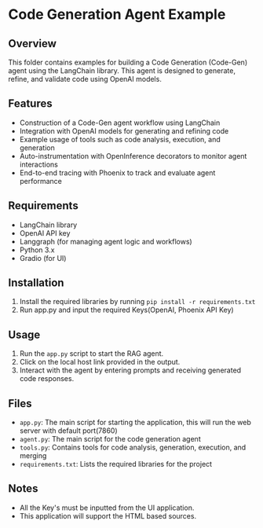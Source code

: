 # Code Generation Agent Example

## Overview

This folder contains examples for building a Code Generation (Code-Gen) agent using the LangChain library. 
This agent is designed to generate, refine, and validate code using OpenAI models. 

## Features

* Construction of a Code-Gen agent workflow using LangChain
* Integration with OpenAI models for generating and refining code
* Example usage of tools such as code analysis, execution, and generation
* Auto-instrumentation with OpenInference decorators to monitor agent interactions
* End-to-end tracing with Phoenix to track and evaluate agent performance

## Requirements

* LangChain library
* OpenAI API key
* Langgraph (for managing agent logic and workflows)
* Python 3.x
* Gradio (for UI)

## Installation

1. Install the required libraries by running `pip install -r requirements.txt`
2. Run app.py and input the required Keys(OpenAI, Phoenix API Key)

## Usage

1. Run the `app.py` script to start the RAG agent.
2. Click on the local host link provided in the output.
3. Interact with the agent by entering prompts and receiving generated code responses. 

## Files

* `app.py`: The main script for starting the application, this will run the web server with default port(7860)
* `agent.py`: The main script for the code generation agent
* `tools.py`: Contains tools for code analysis, generation, execution, and merging 
* `requirements.txt`: Lists the required libraries for the project

## Notes

* All the Key's must be inputted from the UI application.
* This application will support the HTML based sources. 